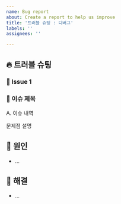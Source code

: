 ```yaml
---
name: Bug report
about: Create a report to help us improve
title: '트러블 슈팅 : 디버그'
labels: ''
assignees: ''

---
```


## 🔥 트러블 슈팅

### 🚨 Issue 1
### 🚧 이슈 제목

A. 이슈 내역




문제점 설명


## 🛑 원인
- ...





## 🚥 해결
- ...
